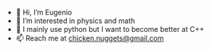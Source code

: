 - 👋 Hi, I’m Eugenio
- 👀 I’m interested in physics and math
- 🌱 I mainly use python but I want to become better at C++
- 📫 Reach me at chicken.nuggets@gmail.com

<!---
EugenioBarbieriViale/EugenioBarbieriViale is a ✨ special ✨ repository because its `README.md` (this file) appears on your GitHub profile.
You can click the Preview link to take a look at your changes.
--->
